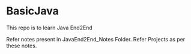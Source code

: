 # BasicJava
This repo is to learn Java End2End

Refer notes present in JavaEnd2End_Notes Folder. Refer Projects as per these notes. 
